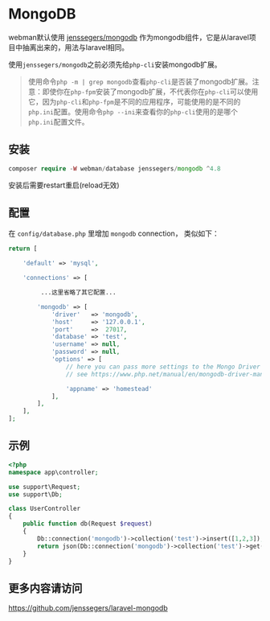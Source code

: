 # MongoDB

webman默认使用 [jenssegers/mongodb](https://github.com/jenssegers/laravel-mongodb) 作为mongodb组件，它是从laravel项目中抽离出来的，用法与laravel相同。

使用`jenssegers/mongodb`之前必须先给`php-cli`安装mongodb扩展。

> 使用命令`php -m | grep mongodb`查看`php-cli`是否装了mongodb扩展。注意：即使你在`php-fpm`安装了mongodb扩展，不代表你在`php-cli`可以使用它，因为`php-cli`和`php-fpm`是不同的应用程序，可能使用的是不同的`php.ini`配置。使用命令`php --ini`来查看你的`php-cli`使用的是哪个`php.ini`配置文件。

## 安装

```php
composer require -W webman/database jenssegers/mongodb ^4.8
```

安装后需要restart重启(reload无效)

## 配置
在 `config/database.php` 里增加 `mongodb` connection， 类似如下：
```php
return [

    'default' => 'mysql',

    'connections' => [

         ...这里省略了其它配置...

        'mongodb' => [
            'driver'   => 'mongodb',
            'host'     => '127.0.0.1',
            'port'     =>  27017,
            'database' => 'test',
            'username' => null,
            'password' => null,
            'options' => [
                // here you can pass more settings to the Mongo Driver Manager
                // see https://www.php.net/manual/en/mongodb-driver-manager.construct.php under "Uri Options" for a list of complete parameters that you can use

                'appname' => 'homestead'
            ],
        ],
    ],
];
```

## 示例
```php
<?php
namespace app\controller;

use support\Request;
use support\Db;

class UserController
{
    public function db(Request $request)
    {
        Db::connection('mongodb')->collection('test')->insert([1,2,3]);
        return json(Db::connection('mongodb')->collection('test')->get());
    }
}
```

## 更多内容请访问

https://github.com/jenssegers/laravel-mongodb

